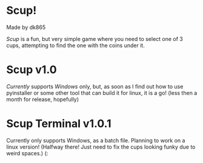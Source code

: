 # Scup!
Made by dk865

_Scup_ is a fun, but very simple game where you need to select one of 3 cups, attempting to find the one with the coins under it.


# Scup v1.0
*Currently* supports _Windows_ only, but, as soon as I find out how to use pyinstaller or some other tool that can build it for linux, it is a go! (less then a month for release, hopefully)

# Scup Terminal v1.0.1
Currently only supports Windows, as a batch file. Planning to work on a linux version! (Halfway there! Just need to fix the cups looking funky due to weird spaces.) (:
